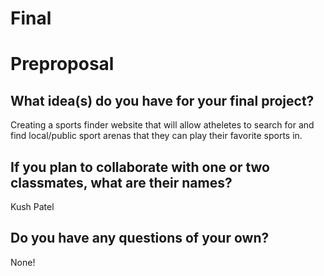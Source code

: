 # Final
# Preproposal

## What idea(s) do you have for your final project?
Creating a sports finder website that will allow atheletes to search for and find local/public sport arenas that they can play their favorite sports in. 
## If you plan to collaborate with one or two classmates, what are their names?
Kush Patel
## Do you have any questions of your own?
None!

